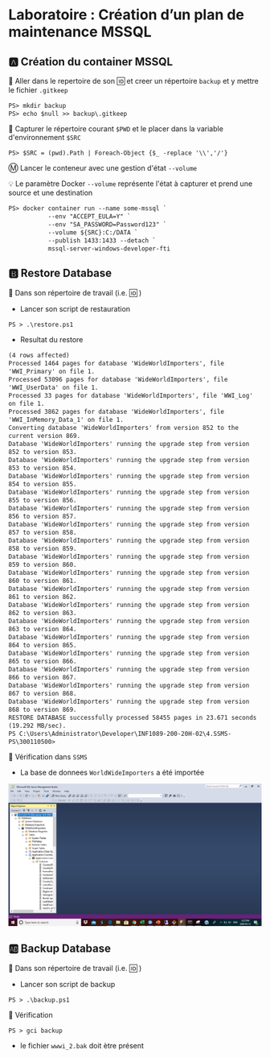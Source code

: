 # Laboratoire : Création d’un plan de maintenance MSSQL

## :a: Création du container MSSQL

:pushpin: Aller dans le repertoire de son :id: et creer un répertoire `backup` et y mettre le fichier `.gitkeep`

```
PS> mkdir backup
PS> echo $null >> backup\.gitkeep
```

:pushpin: Capturer le répertoire courant `$PWD` et le placer dans la variable d'environnement `$SRC`

```
PS> $SRC = (pwd).Path | Foreach-Object {$_ -replace '\\','/'}
```

:m: Lancer le conteneur avec une gestion d'état `--volume`

:bulb: Le paramètre Docker `--volume` représente l'état à capturer et prend une source et une destination

```
PS> docker container run --name some-mssql `
           --env "ACCEPT_EULA=Y" `
           --env "SA_PASSWORD=Password123" `
           --volume ${SRC}:C:/DATA `
           --publish 1433:1433 --detach `
           mssql-server-windows-developer-fti
```

## :b: Restore Database

:pushpin: Dans son répertoire de travail (i.e. :id: )

* Lancer son script de restauration

```
PS > .\restore.ps1
```
* Resultat du restore
```
(4 rows affected)
Processed 1464 pages for database 'WideWorldImporters', file 'WWI_Primary' on file 1.
Processed 53096 pages for database 'WideWorldImporters', file 'WWI_UserData' on file 1.
Processed 33 pages for database 'WideWorldImporters', file 'WWI_Log' on file 1.
Processed 3862 pages for database 'WideWorldImporters', file 'WWI_InMemory_Data_1' on file 1.
Converting database 'WideWorldImporters' from version 852 to the current version 869.
Database 'WideWorldImporters' running the upgrade step from version 852 to version 853.
Database 'WideWorldImporters' running the upgrade step from version 853 to version 854.
Database 'WideWorldImporters' running the upgrade step from version 854 to version 855.
Database 'WideWorldImporters' running the upgrade step from version 855 to version 856.
Database 'WideWorldImporters' running the upgrade step from version 856 to version 857.
Database 'WideWorldImporters' running the upgrade step from version 857 to version 858.
Database 'WideWorldImporters' running the upgrade step from version 858 to version 859.
Database 'WideWorldImporters' running the upgrade step from version 859 to version 860.
Database 'WideWorldImporters' running the upgrade step from version 860 to version 861.
Database 'WideWorldImporters' running the upgrade step from version 861 to version 862.
Database 'WideWorldImporters' running the upgrade step from version 862 to version 863.
Database 'WideWorldImporters' running the upgrade step from version 863 to version 864.
Database 'WideWorldImporters' running the upgrade step from version 864 to version 865.
Database 'WideWorldImporters' running the upgrade step from version 865 to version 866.
Database 'WideWorldImporters' running the upgrade step from version 866 to version 867.
Database 'WideWorldImporters' running the upgrade step from version 867 to version 868.
Database 'WideWorldImporters' running the upgrade step from version 868 to version 869.
RESTORE DATABASE successfully processed 58455 pages in 23.671 seconds (19.292 MB/sec).
PS C:\Users\Administrator\Developer\INF1089-200-20H-02\4.SSMS-PS\300110500>
```

:pushpin: Vérification dans `SSMS` 

* La base de donnees `WorldWideImporters` a été importée

<img src="Images/ssms.png"></img>

## :ab: Backup Database

:pushpin: Dans son répertoire de travail (i.e. :id: )

* Lancer son script de backup

```
PS > .\backup.ps1
```

:pushpin: Vérification

```
PS > gci backup
```

* le fichier `wwwi_2.bak` doit ètre présent 

